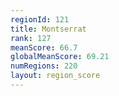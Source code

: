```yaml
---
regionId: 121
title: Montserrat
rank: 127
meanScore: 66.7
globalMeanScore: 69.21
numRegions: 220
layout: region_score
---
```

